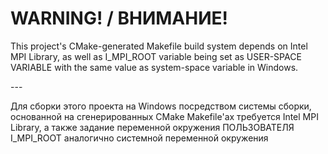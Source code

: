 # WARNING! / ВНИМАНИЕ!
This project's CMake-generated Makefile build system depends on Intel MPI Library, as well as I_MPI_ROOT variable being set as USER-SPACE VARIABLE with the same value as system-space variable in Windows.

\---

Для сборки этого проекта на Windows посредством системы сборки, основанной на сгенерированных CMake Makefile'ах требуется Intel MPI Library, а также задание переменной окружения ПОЛЬЗОВАТЕЛЯ I_MPI_ROOT аналогично системной переменной окружения
